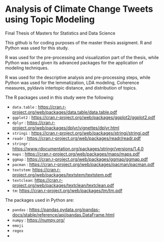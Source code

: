# Analysis of Climate Change Tweets using Topic Modeling
Final Thesis of Masters for Statistics and Data Science 

This github is for coding purposes of the master thesis assigment. R and Python was used for this study.

R was used for the pre-processing and visualization part of the thesis, while Python was used given its advanced packages for the application of modeling techniques.

R was used for the descriptive analysis and pre-processing steps, while Python was used for the lemmatization, LDA modeling, Coherence measures, pyldavis intertopic distance, and distribution of topics.

The R packages used in this study were the following: 
* `data.table` : https://cran.r-project.org/web/packages/data.table/data.table.pdf
* `ggplot2` : https://cran.r-project.org/web/packages/ggplot2/ggplot2.pdf
* `dplyr` : https://cran.r-project.org/web/packages/dplyr/vignettes/dplyr.html
* `stringi` : https://cran.r-project.org/web/packages/stringi/stringi.pdf
* `readr` : https://cran.r-project.org/web/packages/readr/readr.pdf
* `stringr` : https://www.rdocumentation.org/packages/stringr/versions/1.4.0
* `maps` : https://cran.r-project.org/web/packages/maps/maps.pdf
* `ggmap` : https://cran.r-project.org/web/packages/ggmap/ggmap.pdf
* `pacman` : https://cran.r-project.org/web/packages/pacman/pacman.pdf
* `textstem`: https://cran.r-project.org/web/packages/textstem/textstem.pdf
* `textclean`: https://cran.r-project.org/web/packages/textclean/textclean.pdf
* `tm`: https://cran.r-project.org/web/packages/tm/tm.pdf


The packages used in Python are: 
* `pandas` : https://pandas.pydata.org/pandas-docs/stable/reference/api/pandas.DataFrame.html
* `numpy` : https://numpy.org/
* `emoji`
* `regex`
* 






